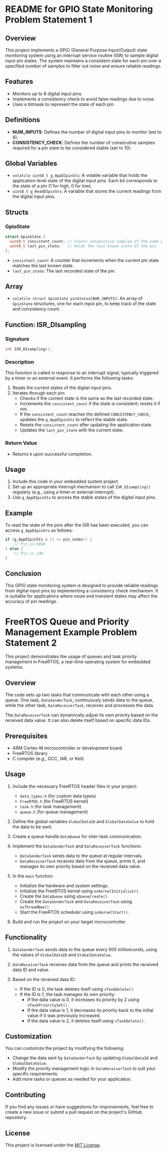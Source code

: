# README for GPIO State Monitoring Problem Statement 1

## Overview

This project implements a GPIO (General Purpose Input/Output) state monitoring system using an interrupt service routine (ISR) to sample digital input pin states. The system maintains a consistent state for each pin over a specified number of samples to filter out noise and ensure reliable readings.

## Features

- Monitors up to 8 digital input pins.
- Implements a consistency check to avoid false readings due to noise.
- Uses a bitmask to represent the state of each pin.

## Definitions

- **NUM_INPUTS**: Defines the number of digital input pins to monitor (set to 8).
- **CONSISTENCY_CHECK**: Defines the number of consecutive samples required for a pin state to be considered stable (set to 10).

## Global Variables

- `volatile uint8_t g_AppDIpinSts`: A volatile variable that holds the application-level state of the digital input pins. Each bit corresponds to the state of a pin (1 for high, 0 for low).
- `uint8_t g_ReadDIpinSts`: A variable that stores the current readings from the digital input pins.

## Structs

### GpioState

```c
struct GpioState {
  uint8_t consistent_count; // Counts consecutive samples of the same pin state
  uint8_t last_pin_state;   // Holds the last known state of the pin
};
```

- `consistent_count`: A counter that increments when the current pin state matches the last known state.
- `last_pin_state`: The last recorded state of the pin.

## Array

- `volatile struct GpioState pinStatus[NUM_INPUTS]`: An array of `GpioState` structures, one for each input pin, to keep track of the state and consistency count.

## Function: ISR_DIsampling

### Signature

```c
int ISR_DIsampling();
```

### Description

This function is called in response to an interrupt signal, typically triggered by a timer or an external event. It performs the following tasks:

1. Reads the current states of the digital input pins.
2. Iterates through each pin:
   - Checks if the current state is the same as the last recorded state.
   - Increments the `consistent_count` if the state is consistent; resets it if not.
   - If the `consistent_count` reaches the defined `CONSISTENCY_CHECK`, updates the `g_AppDIpinSts` to reflect the stable state.
   - Resets the `consistent_count` after updating the application state.
   - Updates the `last_pin_state` with the current state.

### Return Value

- Returns `0` upon successful completion.

## Usage

1. Include this code in your embedded system project.
2. Set up an appropriate interrupt mechanism to call `ISR_DIsampling()` regularly (e.g., using a timer or external interrupt).
3. Use `g_AppDIpinSts` to access the stable states of the digital input pins.

## Example

To read the state of the pins after the ISR has been executed, you can access `g_AppDIpinSts` as follows:

```c
if (g_AppDIpinSts & (1 << pin_index)) {
    // Pin is HIGH
} else {
    // Pin is LOW
}
```

## Conclusion

This GPIO state monitoring system is designed to provide reliable readings from digital input pins by implementing a consistency check mechanism. It is suitable for applications where noise and transient states may affect the accuracy of pin readings.




# FreeRTOS Queue and Priority Management Example Problem Statement 2 

This project demonstrates the usage of queues and task priority management in FreeRTOS, a real-time operating system for embedded systems.

## Overview

The code sets up two tasks that communicate with each other using a queue. One task, `DataSenderTask`, continuously sends data to the queue, while the other task, `DataReceiverTask`, receives and processes the data.

The `DataReceiverTask` can dynamically adjust its own priority based on the received data value. It can also delete itself based on specific data IDs.

## Prerequisites

- ARM Cortex-M microcontroller or development board
- FreeRTOS library
- C compiler (e.g., GCC, IAR, or Keil)

## Usage

1. Include the necessary FreeRTOS header files in your project:
   - `data_types.h` (for custom data types)
   - `FreeRTOS.h` (for FreeRTOS kernel)
   - `task.h` (for task management)
   - `queue.h` (for queue management)

2. Define the global variables `GlobalDataID` and `GlobalDataValue` to hold the data to be sent.

3. Create a queue handle `DataQueue` for inter-task communication.

4. Implement the `DataSenderTask` and `DataReceiverTask` functions:
   - `DataSenderTask` sends data to the queue at regular intervals.
   - `DataReceiverTask` receives data from the queue, prints it, and manages its own priority based on the received data value.

5. In the `main` function:
   - Initialize the hardware and system settings.
   - Initialize the FreeRTOS kernel using `osKernelInitialize()`.
   - Create the `DataQueue` using `xQueueCreate()`.
   - Create the `DataSenderTask` and `DataReceiverTask` using `osThreadNew()`.
   - Start the FreeRTOS scheduler using `osKernelStart()`.

6. Build and run the project on your target microcontroller.

## Functionality

1. `DataSenderTask` sends data to the queue every 500 milliseconds, using the values of `GlobalDataID` and `GlobalDataValue`.

2. `DataReceiverTask` receives data from the queue and prints the received data ID and value.

3. Based on the received data ID:
   - If the ID is 0, the task deletes itself using `vTaskDelete()`.
   - If the ID is 1, the task manages its own priority:
     - If the data value is 0, it increases its priority by 2 using `vTaskPrioritySet()`.
     - If the data value is 1, it decreases its priority back to the initial value if it was previously increased.
     - If the data value is 2, it deletes itself using `vTaskDelete()`.

## Customization

You can customize the project by modifying the following:

- Change the data sent by `DataSenderTask` by updating `GlobalDataID` and `GlobalDataValue`.
- Modify the priority management logic in `DataReceiverTask` to suit your specific requirements.
- Add more tasks or queues as needed for your application.

## Contributing

If you find any issues or have suggestions for improvements, feel free to create a new issue or submit a pull request on the project's GitHub repository.

## License

This project is licensed under the [MIT License](LICENSE).
